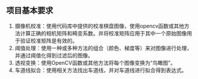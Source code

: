 ## 项目基本要求

1. 摄像机校准：使用代码库中提供的校准棋盘图像，使用opencv函数或其他方法计算正确的相机矩阵和畸变系数。并将校准矩阵应用于其中一个原始图像用于验证校准矩阵是有效的。
2. 阈值处理：使用一种或多种方法的组合（颜色、梯度等）来对图像进行处理，并通过阈值化得到过滤后的图像。
3. 透视变换：使用OpenCV函数或其他方法将每个图像变换为“鸟瞰图”。
4. 车道线拟合：使用相关方法找出车道线，并对车道线进行拟合得到表达式。





